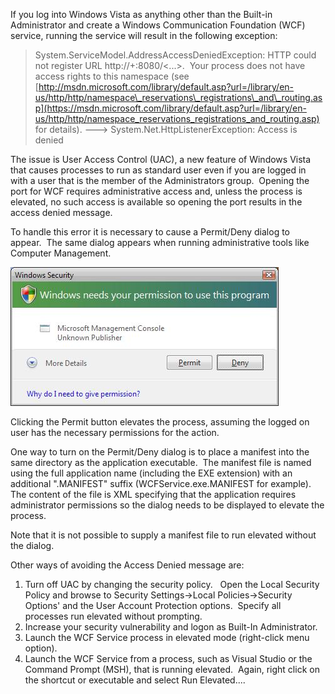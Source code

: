 
If you log into Windows Vista as anything other than the Built-in Administrator and create a Windows Communication Foundation (WCF) service, running the service will result in the following exception:

> System.ServiceModel.AddressAccessDeniedException: HTTP could not register URL http://+:8080/<...>.  Your process does not have access rights to this namespace (see [http://msdn.microsoft.com/library/default.asp?url=/library/en-us/http/http/namespace\_reservations\_registrations\_and\_routing.asp](https://msdn.microsoft.com/library/default.asp?url=/library/en-us/http/http/namespace_reservations_registrations_and_routing.asp) for details). ---> System.Net.HttpListenerException: Access is denied

The issue is User Access Control (UAC), a new feature of Windows Vista that causes processes to run as standard user even if you are logged in with a user that is the member of the Administrators group.  Opening the port for WCF requires administrative access and, unless the process is elevated, no such access is available so opening the port results in the access denied message.

To handle this error it is necessary to cause a Permit/Deny dialog to appear.  The same dialog appears when running administrative tools like Computer Management.

![Windows Vista Permit/Deny Dialog](https://raw.githubusercontent.com/worseTyler/MarkdownBlogs/main/2006/02/windows-communication-foundation-with-windows-vista-and-uac/images/WindowsVistaPermitDenyDialog.JPG)

Clicking the Permit button elevates the process, assuming the logged on user has the necessary permissions for the action.

One way to turn on the Permit/Deny dialog is to place a manifest into the same directory as the application executable.  The manifest file is named using the full application name (including the EXE extension) with an additional ".MANIFEST" suffix (WCFService.exe.MANIFEST for example).  The content of the file is XML specifying that the application requires administrator permissions so the dialog needs to be displayed to elevate the process.

> <?xml version="1.0" encoding="UTF-8" standalone="yes"?> <assembly xmlns="urn:schemas-microsoft-com:asm.v1" manifestVersion="1.0"> <trustInfo xmlns="urn:schemas-microsoft-com:asm.v3"> <security> <requestedPrivileges> <requestedExecutionLevel level="requireAdministrator"> </requestedPrivileges> </security> </trustInfo> </assembly>

Note that it is not possible to supply a manifest file to run elevated without the dialog.

Other ways of avoiding the Access Denied message are:

1. Turn off UAC by changing the security policy.   Open the Local Security Policy and browse to Security Settings->Local Policies->Security Options' and the User Account Protection options.  Specify all processes run elevated without prompting.
2. Increase your security vulnerability and logon as Built-In Administrator.
3. Launch the WCF Service process in elevated mode (right-click menu option).
4. Launch the WCF Service from a process, such as Visual Studio or the Command Prompt (MSH), that is running elevated.  Again, right click on the shortcut or executable and select Run Elevated....
